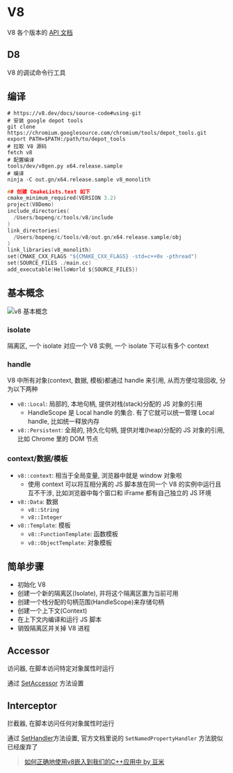 # V8

V8 各个版本的 [API 文档](https://v8docs.nodesource.com/)

## D8

V8 的调试命令行工具

## 编译

```shell
# https://v8.dev/docs/source-code#using-git
# 安装 google depot tools
git clone https://chromium.googlesource.com/chromium/tools/depot_tools.git
export PATH=$PATH:/path/to/depot_tools
# 拉取 V8 源码
fetch v8
# 配置编译
tools/dev/v8gen.py x64.release.sample
# 编译
ninja -C out.gn/x64.release.sample v8_monolith
```

```c
## 创建 CmakeLists.text 如下
cmake_minimum_required(VERSION 3.2)
project(V8Demo)
include_directories(
  /Users/bopeng/c/tools/v8/include
)
link_directories(
  /Users/bopeng/c/tools/v8/out.gn/x64.release.sample/obj
)
link_libraries(v8_monolith)
set(CMAKE_CXX_FLAGS "${CMAKE_CXX_FLAGS} -std=c++0x -pthread")
set(SOURCE_FILES ./main.cc)
add_executable(HelloWorld ${SOURCE_FILES})
```

## 基本概念

![v8 基本概念](https://v8.dev/_img/docs/embed/local-persist-handles-review.png)

### isolate

隔离区, 一个 isolate 对应一个 V8 实例, 一个 isolate 下可以有多个 context

### handle

V8 中所有对象(context, 数据, 模板)都通过 handle 来引用, 从而方便垃圾回收, 分为以下两种

* `v8::Local`: 局部的, 本地句柄, 提供对栈(stack)分配的 JS 对象的引用
  * HandleScope 是 Local handle 的集合. 有了它就可以统一管理 Local handle, 比如统一释放内存
* `v8::Persistent`: 全局的, 持久化句柄, 提供对堆(heap)分配的 JS 对象的引用, 比如 Chrome 里的 DOM 节点

### context/数据/模板

* `v8::context`: 相当于全局变量, 浏览器中就是 window 对象啦
  * 使用 context 可以将互相分离的 JS 脚本放在同一个 V8 的实例中运行且互不干涉, 比如浏览器中每个窗口和 iFrame 都有自己独立的 JS 环境
* `v8::Data`: 数据
  * `v8::String`
  * `v8::Integer`
* `v8::Template`: 模板
  * `v8::FunctionTemplate`: 函数模板
  * `v8::ObjectTemplate`: 对象模板

## 简单步骤

* 初始化 V8
* 创建一个新的隔离区(Isolate), 并将这个隔离区置为当前可用
* 创建一个栈分配的句柄范围(HandleScope)来存储句柄
* 创建一个上下文(Context)
* 在上下文内编译和运行 JS 脚本
* 销毁隔离区并关掉 V8 进程

## Accessor

访问器, 在脚本访问特定对象属性时运行

通过 [SetAccessor](https://v8docs.nodesource.com/node-11.14/db/d5f/classv8_1_1_object_template.html#ad65dce5f1e6591d8996ce0d36dce4c06) 方法设置

## Interceptor

拦截器, 在脚本访问任何对象属性时运行

通过 [SetHandler](https://v8docs.nodesource.com/node-13.2/db/d5f/classv8_1_1_object_template.html#abe5f002af0f7e22555b9c4fd38faa390)方法设置, 官方文档里说的 `SetNamedPropertyHandler` 方法貌似已经废弃了

> [如何正确地使用v8嵌入到我们的C++应用中 by 豆米](https://blog.5udou.cn/#/blog/detail/Ru-He-Zheng-Que-Di-Shi-Yong-v8Qian-Ru-Dao-Wo-Men-De-CYing-Yong-Zhong-19)